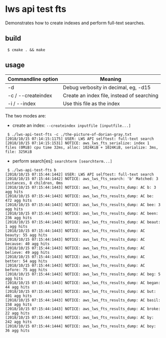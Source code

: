 # lws api test fts

Demonstrates how to create indexes and perform full-text searches.

## build

```
 $ cmake . && make
```

## usage

Commandline option|Meaning
---|---
-d <loglevel>|Debug verbosity in decimal, eg, -d15
-c / --createindex|Create an index file, instead of searching
-i / --index <file>|Use this file as the index

The two modes are:

 - create an index: `--createindex inputfile [inputfile...]`

```
 $ ./lws-api-test-fts -c ./the-picture-of-dorian-gray.txt
[2018/10/15 07:14:15:1175] USER: LWS API selftest: full-text search
[2018/10/15 07:14:15:1531] NOTICE: aws_lws_fts_serialize: index 1 files (0MiB) cpu time 32ms, alloc: 1024KiB + 1024KiB, serialize: 3ms, file: 325KiB 
```

 - perform search[es]: `searchterm [searchterm...]`

```
 $ ./lws-api-test-fts b
[2018/10/15 07:15:44:1442] USER: LWS API selftest: full-text search 
[2018/10/15 07:15:44:1442] NOTICE: aws_lws_fts_search: 'b' Matched: 3 instances, 8 children, 0ms
[2018/10/15 07:15:44:1443] NOTICE: aws_lws_fts_results_dump: AC b: 3 agg hits
[2018/10/15 07:15:44:1443] NOTICE: aws_lws_fts_results_dump: AC be: 472 agg hits
[2018/10/15 07:15:44:1443] NOTICE: aws_lws_fts_results_dump: AC bee: 3 agg hits
[2018/10/15 07:15:44:1443] NOTICE: aws_lws_fts_results_dump: AC been: 236 agg hits
[2018/10/15 07:15:44:1443] NOTICE: aws_lws_fts_results_dump: AC beaut: 1 agg hits
[2018/10/15 07:15:44:1443] NOTICE: aws_lws_fts_results_dump: AC beauty: 55 agg hits
[2018/10/15 07:15:44:1443] NOTICE: aws_lws_fts_results_dump: AC because: 40 agg hits
[2018/10/15 07:15:44:1443] NOTICE: aws_lws_fts_results_dump: AC believe: 49 agg hits
[2018/10/15 07:15:44:1443] NOTICE: aws_lws_fts_results_dump: AC better: 54 agg hits
[2018/10/15 07:15:44:1443] NOTICE: aws_lws_fts_results_dump: AC before: 75 agg hits
[2018/10/15 07:15:44:1443] NOTICE: aws_lws_fts_results_dump: AC beg: 5 agg hits
[2018/10/15 07:15:44:1443] NOTICE: aws_lws_fts_results_dump: AC began: 44 agg hits
[2018/10/15 07:15:44:1443] NOTICE: aws_lws_fts_results_dump: AC but: 401 agg hits
[2018/10/15 07:15:44:1443] NOTICE: aws_lws_fts_results_dump: AC basil: 158 agg hits
[2018/10/15 07:15:44:1443] NOTICE: aws_lws_fts_results_dump: AC broke: 22 agg hits
[2018/10/15 07:15:44:1444] NOTICE: aws_lws_fts_results_dump: AC by: 242 agg hits
[2018/10/15 07:15:44:1444] NOTICE: aws_lws_fts_results_dump: AC boy: 36 agg hits
```

